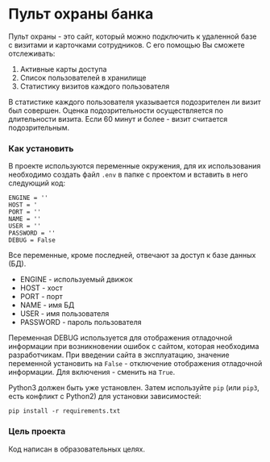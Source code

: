 # Пульт охраны банка

Пульт охраны - это сайт, который можно подключить к удаленной базе с визитами и карточками сотрудников. С его помощью Вы сможете отслеживать:
1. Активные карты доступа
2. Список пользователей в хранилище
3. Статистику визитов каждого пользователя

В статистике каждого пользователя указывается подозрителен ли визит был совершен. Оценка подозрительности осуществляется по длительности визита. Если 60 минут и более - визит считается подозрительным.

### Как установить

В проекте используются переменные окружения, для их использования необходимо создать файл `.env` в папке с проектом и вставить в него следующий код:
```
ENGINE = ''
HOST = '
PORT = ''
NAME = ''
USER = ''
PASSWORD = ''
DEBUG = False
```
Все переменные, кроме последней, отвечают за доступ к базе данных (БД). 
* ENGINE - используемый движок
* HOST - хост
* PORT - порт
* NAME - имя БД
* USER - имя пользователя
* PASSWORD - пароль пользователя

Переменная DEBUG используется для отображения отладочной информации при возникновении ошибок с сайтом, которая необходима разработчикам. При введении сайта в эксплуатацию, значение переменной установить на `False` - отключение отображения отладочной информации. Для включения - сменить на `True`.

Python3 должен быть уже установлен. 
Затем используйте `pip` (или `pip3`, есть конфликт с Python2) для установки зависимостей:
```
pip install -r requirements.txt
```

### Цель проекта

Код написан в образовательных целях.